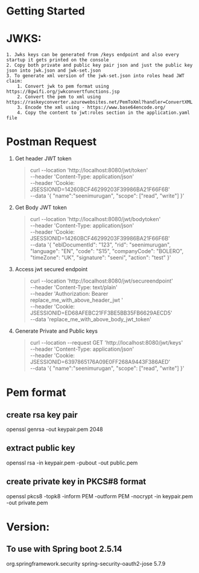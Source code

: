 # Getting Started

# JWKS:

    1. Jwks keys can be generated from /keys endpoint and also every startup it gets printed on the console
    2. Copy both private and public key pair json and just the public key json into jwk.json and jwk-set.json
    3. To generate xml version of the jwk-set.json into roles head JWT claim:
        1. Convert jwk to pem format using https://8gwifi.org/jwkconvertfunctions.jsp
        2. Convert the pem to xml using https://raskeyconverter.azurewebsites.net/PemToXml?handler=ConvertXML
        3. Encode the xml using - https://www.base64encode.org/
        4. Copy the content to jwt:roles section in the application.yaml file 

# Postman Request

1. Get header JWT token
    > curl --location 'http://localhost:8080/jwt/token' \
   --header 'Content-Type: application/json' \
   --header 'Cookie: JSESSIONID=14260BCF46299203F39986BA21F66F6B' \
   --data '{
   "name":"seenimurugan",
   "scope": ["read", "write"]
   }'
2. Get Body JWT token
    > curl --location 'http://localhost:8080/jwt/bodytoken' \
   --header 'Content-Type: application/json' \
   --header 'Cookie: JSESSIONID=14260BCF46299203F39986BA21F66F6B' \
   --data '{
   "eblDocumentId": "123",
   "rid": "seenimurugan",
   "language": "EN",
   "code": "S15",
   "companyCode": "BOLERO",
   "timeZone": "UK",
   "signature": "seeni",
   "action": "test"
   }'
3. Access jwt secured endpoint

    > curl --location 'http://localhost:8080/jwt/secureendpoint' \
   --header 'Content-Type: text/plain' \
   --header 'Authorization: Bearer replace_me_with_above_header_jwt ' \
   --header 'Cookie: JSESSIONID=ED68AFEBC21FF3BE5BB35FB6629AECD5' \
   --data 'replace_me_with_above_body_jwt_token'

4. Generate Private and Public keys
   
   > curl --location --request GET 'http://localhost:8080/jwt/keys' \
   --header 'Content-Type: application/json' \
   --header 'Cookie: JSESSIONID=6397865176A09E0FF268A9443F386AED' \
   --data '{
   "name":"seenimurugan",
   "scope": ["read", "write"]
   }'

# Pem format

## create rsa key pair
openssl genrsa -out keypair.pem 2048

## extract public key
openssl rsa -in keypair.pem -pubout -out public.pem

## create private key in PKCS#8 format
openssl pkcs8 -topk8 -inform PEM -outform PEM -nocrypt -in keypair.pem -out private.pem

# Version:
## To use with Spring boot 2.5.14
<dependency>
    <groupId>org.springframework.security</groupId>
    <artifactId>spring-security-oauth2-jose</artifactId>
    <version>5.7.9</version>
</dependency>

